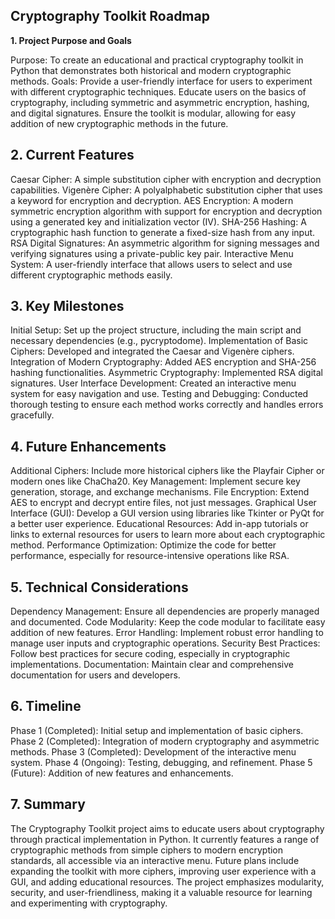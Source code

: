 ## Cryptography Toolkit Roadmap
**1. Project Purpose and Goals**

Purpose: To create an educational and practical cryptography toolkit in Python that demonstrates both historical and modern cryptographic methods.
Goals:
Provide a user-friendly interface for users to experiment with different cryptographic techniques.
Educate users on the basics of cryptography, including symmetric and asymmetric encryption, hashing, and digital signatures.
Ensure the toolkit is modular, allowing for easy addition of new cryptographic methods in the future.


## 2. Current Features

Caesar Cipher: A simple substitution cipher with encryption and decryption capabilities.
Vigenère Cipher: A polyalphabetic substitution cipher that uses a keyword for encryption and decryption.
AES Encryption: A modern symmetric encryption algorithm with support for encryption and decryption using a generated key and initialization vector (IV).
SHA-256 Hashing: A cryptographic hash function to generate a fixed-size hash from any input.
RSA Digital Signatures: An asymmetric algorithm for signing messages and verifying signatures using a private-public key pair.
Interactive Menu System: A user-friendly interface that allows users to select and use different cryptographic methods easily.

## 3. Key Milestones

Initial Setup: Set up the project structure, including the main script and necessary dependencies (e.g., pycryptodome).
Implementation of Basic Ciphers: Developed and integrated the Caesar and Vigenère ciphers.
Integration of Modern Cryptography: Added AES encryption and SHA-256 hashing functionalities.
Asymmetric Cryptography: Implemented RSA digital signatures.
User Interface Development: Created an interactive menu system for easy navigation and use.
Testing and Debugging: Conducted thorough testing to ensure each method works correctly and handles errors gracefully.

## 4. Future Enhancements

Additional Ciphers: Include more historical ciphers like the Playfair Cipher or modern ones like ChaCha20.
Key Management: Implement secure key generation, storage, and exchange mechanisms.
File Encryption: Extend AES to encrypt and decrypt entire files, not just messages.
Graphical User Interface (GUI): Develop a GUI version using libraries like Tkinter or PyQt for a better user experience.
Educational Resources: Add in-app tutorials or links to external resources for users to learn more about each cryptographic method.
Performance Optimization: Optimize the code for better performance, especially for resource-intensive operations like RSA.

## 5. Technical Considerations

Dependency Management: Ensure all dependencies are properly managed and documented.
Code Modularity: Keep the code modular to facilitate easy addition of new features.
Error Handling: Implement robust error handling to manage user inputs and cryptographic operations.
Security Best Practices: Follow best practices for secure coding, especially in cryptographic implementations.
Documentation: Maintain clear and comprehensive documentation for users and developers.

## 6. Timeline

Phase 1 (Completed): Initial setup and implementation of basic ciphers.
Phase 2 (Completed): Integration of modern cryptography and asymmetric methods.
Phase 3 (Completed): Development of the interactive menu system.
Phase 4 (Ongoing): Testing, debugging, and refinement.
Phase 5 (Future): Addition of new features and enhancements.

## 7. Summary
The Cryptography Toolkit project aims to educate users about cryptography through practical implementation in Python. It currently features a range of cryptographic methods from simple ciphers to modern encryption standards, all accessible via an interactive menu. Future plans include expanding the toolkit with more ciphers, improving user experience with a GUI, and adding educational resources. The project emphasizes modularity, security, and user-friendliness, making it a valuable resource for learning and experimenting with cryptography.
